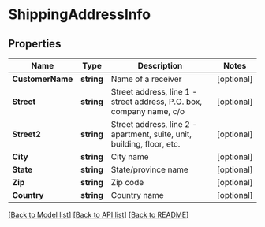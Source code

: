 # ShippingAddressInfo

## Properties
Name | Type | Description | Notes
------------ | ------------- | ------------- | -------------
**CustomerName** | **string** | Name of a receiver | [optional] 
**Street** | **string** | Street address, line 1 - street address, P.O. box, company name, c/o | [optional] 
**Street2** | **string** | Street address, line 2 - apartment, suite, unit, building, floor, etc. | [optional] 
**City** | **string** | City name | [optional] 
**State** | **string** | State/province name | [optional] 
**Zip** | **string** | Zip code | [optional] 
**Country** | **string** | Country name | [optional] 

[[Back to Model list]](../README.md#documentation-for-models) [[Back to API list]](../README.md#documentation-for-api-endpoints) [[Back to README]](../README.md)


